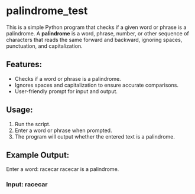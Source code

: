 # palindrome_test

This is a simple Python program that checks if a given word or phrase is a palindrome. A **palindrome** is a word, phrase, number, or other sequence of characters that reads the same forward and backward, ignoring spaces, punctuation, and capitalization.

## Features:
- Checks if a word or phrase is a palindrome.
- Ignores spaces and capitalization to ensure accurate comparisons.
- User-friendly prompt for input and output.

## Usage:
1. Run the script.
2. Enter a word or phrase when prompted.
3. The program will output whether the entered text is a palindrome.

## Example Output:

Enter a word: racecar
racecar is a palindrome.

### Input: racecar
